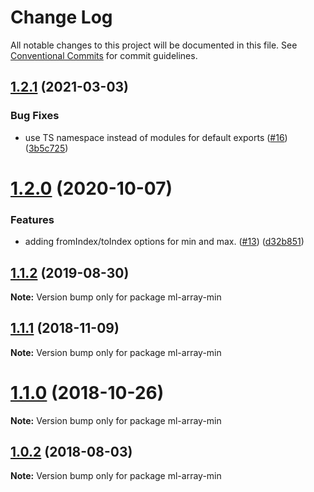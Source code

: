 # Change Log

All notable changes to this project will be documented in this file.
See [Conventional Commits](https://conventionalcommits.org) for commit guidelines.

## [1.2.1](https://github.com/mljs/array/compare/ml-array-min@1.2.0...ml-array-min@1.2.1) (2021-03-03)


### Bug Fixes

* use TS namespace instead of modules for default exports ([#16](https://github.com/mljs/array/issues/16)) ([3b5c725](https://github.com/mljs/array/commit/3b5c7258df898ec5d35af70ac51570f956e1f9a8))





# [1.2.0](https://github.com/mljs/array/compare/ml-array-min@1.1.2...ml-array-min@1.2.0) (2020-10-07)


### Features

* adding fromIndex/toIndex options for min and max. ([#13](https://github.com/mljs/array/issues/13)) ([d32b851](https://github.com/mljs/array/commit/d32b85106f703b4d6a82441f6db166ff057383c1))






## [1.1.2](https://github.com/mljs/array/compare/ml-array-min@1.1.1...ml-array-min@1.1.2) (2019-08-30)

**Note:** Version bump only for package ml-array-min





## [1.1.1](https://github.com/mljs/array/compare/ml-array-min@1.1.0...ml-array-min@1.1.1) (2018-11-09)

**Note:** Version bump only for package ml-array-min





# [1.1.0](https://github.com/mljs/array/compare/ml-array-min@1.0.2...ml-array-min@1.1.0) (2018-10-26)

**Note:** Version bump only for package ml-array-min





<a name="1.0.2"></a>
## [1.0.2](https://github.com/mljs/array/compare/ml-array-min@1.0.1...ml-array-min@1.0.2) (2018-08-03)




**Note:** Version bump only for package ml-array-min
